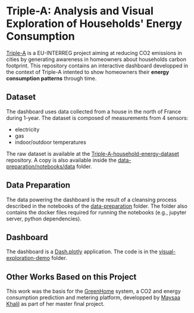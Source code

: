 

Triple-A: Analysis and Visual Exploration of Households' Energy Consumption
==========

[Triple-A](http://triple-a-interreg.eu) is a EU-INTERREG project aiming at reducing CO2 emissions in cities by generating awareness in homeowners about households carbon footprint. This repository contains an interactive dashboard developped in the context of Triple-A intented to show homeowners their **energy consumption patterns** through time.


## Dataset

The dashboard uses data collected from a house in the north of France during 1-year. The dataset is composed of measurements from 4 sensors:

* electricity 
* gas
* indoor/outdoor temperatures

The raw dataset is available at the [Triple-A-household-energy-dataset](https://github.com/javieraespinosa/Triple-A-household-energy-dataset) repository. A copy is also available inside the [data-preparation/notebooks/data](./data-preparation/notebooks/data) folder.

## Data Preparation

The data powering the dashboard is the result of a cleansing process described in the notebooks of the [data-preparation](./data-preparation) folder. The folder also contains the docker files required for running the notebooks (e.g., jupyter server, python dependencies).

## Dashboard

The dashboard is a [Dash.plotly](http://dash.plotly.com/) application. The code is in the [visual-exploration-demo](./visual-exploration-demo) folder.


## Other Works Based on this Project

This work was the basis for the [GreenHome](./GreenHome.pdf) system, a CO2 and energy consumption prediction and metering platform, developped by [Maysaa Khalil](https://www.linkedin.com/in/mkhalil2208/) as part of her master final project.
